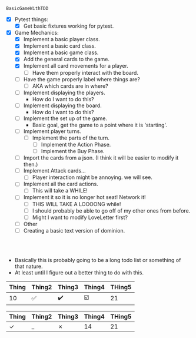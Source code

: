     BasicGameWithTDD
- [x] Pytest things:
    - [x] Get basic fixtures working for pytest.
- [x] Game Mechanics:
    - [x] Implement a basic player class.
    - [x] Implement a basic card class.
    - [x] Implement a basic game class.
    - [x] Add the general cards to the game.
    - [x] Implement all card movements for a player.
      - [ ] Have them properly interact with the board.
   - [ ] Have the game properly label where things are?
     - [ ] AKA which cards are in where?
    - [ ] Implement displaying the players.
      - How do I want to do this?
    - [ ] Implement displaying the board.
      - How do I want to do this?
    - [ ] Implement the set up of the game.
      - Basic goal, get the game to a point where it is 'starting'.
    - [ ] Implement player turns.
      - [ ] Implement the parts of the turn.
        - [ ] Implement the Action Phase.
        - [ ] Implement the Buy Phase.
    - [ ] Import the cards from a json. (I think it will be easier to modify it then.)
    - [ ] Implement Attack cards...
      - [ ] Player interaction might be annoying. we will see.
      
    - [ ] Implement all the card actions.
      - [ ] This will take a WHILE!
    - [ ] Implement it so it is no longer hot seat! Network it!
      - [ ] THIS WILL TAKE A LOOOONG while!
      - [ ] I should probably be able to go off of my other ones from before.
      - [ ] Might I want to modify LoveLetter first?
      
    - [ ] Other
    - [ ] Creating a basic text version of dominion.

<br>
<br>

- Basically this is probably going to be a long todo list or something of that nature.
- At least until I figure out a better thing to do with this.






|Thing | Thing2 | Thing3 | Thing4|THing5|
| :------| :--------| :--------| :---------| :---
|10    |  :white_check_mark:    |    :heavy_check_mark:    |  :ballot_box_with_check: |21

|Thing | Thing2 | Thing3 | Thing4|THing5|
| :------| :--------| :--------| :---------| :---
|&check;    |  _    |    &cross;    |  14 |21


